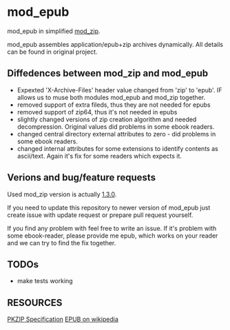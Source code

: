 mod_epub
=======

mod_epub in simplified [mod_zip](https://github.com/evanmiller/mod_zip).

mod_epub assembles application/epub+zip archives dynamically.  All details can be found in original project.

Diffedences between mod_zip and mod_epub
------------
 - Expexted 'X-Archive-Files' header value changed from 'zip' to 'epub'. IF allows us to muse both modules mod_epub and mod_zip together.
 - removed support of extra fileds, thus they are not needed for epubs
 - removed support of zip64, thus it's not needed in epubs
 - slightly changed versions of zip creation algorithm and needed decompression. Original values did problems in some ebook readers.
 - changed central directory external attributes to zero - did problems in some ebook readers.
 - changed internal attributes for some extensions to identify contents as ascii/text. Again it's fix for some readers which expects it.

Verions and bug/feature requests
----

Used mod_zip version is actually [1.3.0](https://github.com/evanmiller/mod_zip/commit/39dc9085d29445ed3238d215e94fbcbeef0131dc).

If you need to update this repository to newer version of mod_epub just create issue with update request or prepare pull request yourself.

If you find any problem with feel free to write an issue. If it's problem with some ebook-reader, please provide me epub, which works on your reader and we can try to find the fix together.

TODOs
----
 - make tests working

RESOURCES
----

[PKZIP Specification](https://support.pkware.com/home/pkzip/developer-tools/appnote) 
[EPUB on wikipedia](https://en.wikipedia.org/wiki/EPUB)

